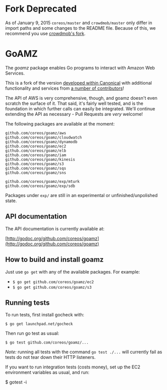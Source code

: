 # Fork Deprecated
As of January 9, 2015 `coreos/master` and `crowdmob/master` only
differ in import paths and some changes to the README file. Because of
this, we recommend you use [crowdmob's fork](https://github.com/crowdmob/goamz).

# GoAMZ

The _goamz_ package enables Go programs to interact with Amazon Web Services.

This is a fork of the version [developed within Canonical](https://wiki.ubuntu.com/goamz) with additional functionality and services from [a number of contributors](https://github.com/coreos/goamz/contributors)!

The API of AWS is very comprehensive, though, and goamz doesn't even scratch the surface of it. That said, it's fairly well tested, and is the foundation in which further calls can easily be integrated. We'll continue extending the API as necessary - Pull Requests are _very_ welcome!

The following packages are available at the moment:

```
github.com/coreos/goamz/aws
github.com/coreos/goamz/cloudwatch
github.com/coreos/goamz/dynamodb
github.com/coreos/goamz/ec2
github.com/coreos/goamz/elb
github.com/coreos/goamz/iam
github.com/coreos/goamz/kinesis
github.com/coreos/goamz/s3
github.com/coreos/goamz/sqs
github.com/coreos/goamz/sns

github.com/coreos/goamz/exp/mturk
github.com/coreos/goamz/exp/sdb
```

Packages under `exp/` are still in an experimental or unfinished/unpolished state.

## API documentation

The API documentation is currently available at:

[http://godoc.org/github.com/coreos/goamz](http://godoc.org/github.com/coreos/goamz)

## How to build and install goamz

Just use `go get` with any of the available packages. For example:

* `$ go get github.com/coreos/goamz/ec2`
* `$ go get github.com/coreos/goamz/s3`

## Running tests

To run tests, first install gocheck with:

`$ go get launchpad.net/gocheck`

Then run go test as usual:

`$ go test github.com/coreos/goamz/...`

_Note:_ running all tests with the command `go test ./...` will currently fail as tests do not tear down their HTTP listeners.

If you want to run integration tests (costs money), set up the EC2 environment variables as usual, and run:

$ gotest -i
